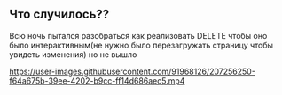 ## Что случилось??
Всю ночь пытался разобраться как реализовать DELETE чтобы оно было интерактивным(не нужно было перезагружать страницу чтобы увидеть изменения) но не вышло


https://user-images.githubusercontent.com/91968126/207256250-f64a675b-39ee-4202-b9cc-ff14d686aec5.mp4

